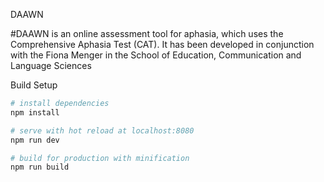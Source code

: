 DAAWN

#DAAWN is an online assessment tool for aphasia, which uses the Comprehensive Aphasia Test (CAT). It has been developed in conjunction with the Fiona Menger in the School of Education, Communication and Language Sciences

Build Setup

``` bash
# install dependencies
npm install

# serve with hot reload at localhost:8080
npm run dev

# build for production with minification
npm run build
```


